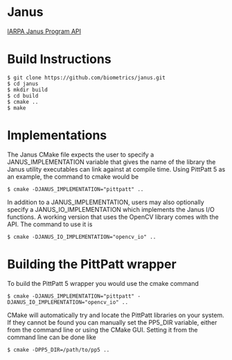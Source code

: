 Janus
=====

[IARPA Janus Program API](http://www.libjanus.org)

# Build Instructions

    $ git clone https://github.com/biometrics/janus.git
    $ cd janus
    $ mkdir build
    $ cd build
    $ cmake ..
    $ make

# Implementations

The Janus CMake file expects the user to specify a JANUS_IMPLEMENTATION variable that gives the name of the library the Janus utility executables can link against at compile time. Using PittPatt 5 as an example, the command to cmake would be

    $ cmake -DJANUS_IMPLEMENTATION="pittpatt" ..

In addition to a JANUS_IMPLEMENTATION, users may also optionally specify a JANUS_IO_IMPLEMENTATION which implements the Janus I/O functions. A working version that uses the OpenCV library comes with the API. The command to use it is 

    $ cmake -DJANUS_IO_IMPLEMENTATION="opencv_io" ..

# Building the PittPatt wrapper

To build the PittPatt 5 wrapper you would use the cmake command

    $ cmake -DJANUS_IMPLEMENTATION="pittpatt" -DJANUS_IO_IMPLEMENTATION="opencv_io" ..

CMake will automatically try and locate the PittPatt libraries on your system. If they cannot be found you can manually set the PP5_DIR variable, either from the command line or using the CMake GUI. Setting it from the command line can be done like 

    $ cmake -DPP5_DIR=/path/to/pp5 ..
